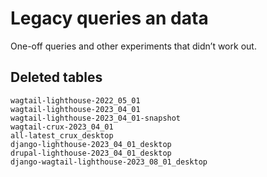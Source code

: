 # Legacy queries an data

One-off queries and other experiments that didn’t work out.

## Deleted tables

```
wagtail-lighthouse-2022_05_01
wagtail-lighthouse-2023_04_01
wagtail-lighthouse-2023_04_01-snapshot
wagtail-crux-2023_04_01
all-latest_crux_desktop
django-lighthouse-2023_04_01_desktop
drupal-lighthouse-2023_04_01_desktop
django-wagtail-lighthouse-2023_08_01_desktop
```
